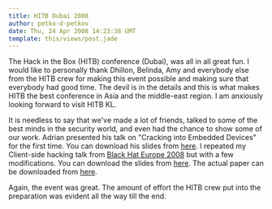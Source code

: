 ```yaml
---
title: HITB Dubai 2008
author: petko-d-petkov
date: Thu, 24 Apr 2008 14:23:38 GMT
template: this/views/post.jade
---
```


The Hack in the Box (HITB) conference (Dubai), was all in all great fun. I would like to personally thank Dhillon, Belinda, Amy and everybody else from the HITB crew for making this event possible and making sure that everybody had good time. The devil is in the details and this is what makes HITB the best conference in Asia and the middle-east region. I am anxiously looking forward to visit HITB KL.

It is needless to say that we've made a lot of friends, talked to some of the best minds in the security world, and even had the chance to show some of our work. Adrian presented his talk on "Cracking into Embedded Devices" for the first time. You can download his slides from [here](http://www.gnucitizen.org/static/blog/2008/04/cracking-into-embedded-devices-hitb-dubai-2008.pdf). I repeated my Client-side hacking talk from [Black Hat Europe 2008](/blog/black-hat-europe-2008/) but with a few modifications. You can download the slides from [here](http://www.gnucitizen.org/static/blog/2008/04/Client-side-Security-Slides-HITB.pdf). The actual paper can be downloaded from [here](/blog/black-hat-europe-2008).

Again, the event was great. The amount of effort the HITB crew put into the preparation was evident all the way till the end.
